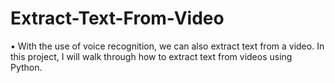 # Extract-Text-From-Video
• With the use of voice recognition, we can also extract text from a video. In this project, I will walk  through how to extract text from videos using Python.
